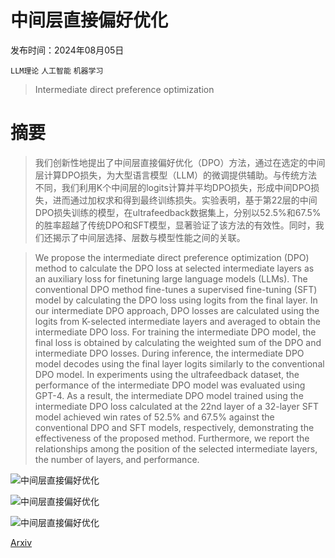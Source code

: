 # 中间层直接偏好优化

发布时间：2024年08月05日

`LLM理论` `人工智能` `机器学习`

> Intermediate direct preference optimization

# 摘要

> 我们创新性地提出了中间层直接偏好优化（DPO）方法，通过在选定的中间层计算DPO损失，为大型语言模型（LLM）的微调提供辅助。与传统方法不同，我们利用K个中间层的logits计算并平均DPO损失，形成中间DPO损失，进而通过加权求和得到最终训练损失。实验表明，基于第22层的中间DPO损失训练的模型，在ultrafeedback数据集上，分别以52.5%和67.5%的胜率超越了传统DPO和SFT模型，显著验证了该方法的有效性。同时，我们还揭示了中间层选择、层数与模型性能之间的关联。

> We propose the intermediate direct preference optimization (DPO) method to calculate the DPO loss at selected intermediate layers as an auxiliary loss for finetuning large language models (LLMs). The conventional DPO method fine-tunes a supervised fine-tuning (SFT) model by calculating the DPO loss using logits from the final layer. In our intermediate DPO approach, DPO losses are calculated using the logits from K-selected intermediate layers and averaged to obtain the intermediate DPO loss. For training the intermediate DPO model, the final loss is obtained by calculating the weighted sum of the DPO and intermediate DPO losses. During inference, the intermediate DPO model decodes using the final layer logits similarly to the conventional DPO model. In experiments using the ultrafeedback dataset, the performance of the intermediate DPO model was evaluated using GPT-4. As a result, the intermediate DPO model trained using the intermediate DPO loss calculated at the 22nd layer of a 32-layer SFT model achieved win rates of 52.5% and 67.5% against the conventional DPO and SFT models, respectively, demonstrating the effectiveness of the proposed method. Furthermore, we report the relationships among the position of the selected intermediate layers, the number of layers, and performance.

![中间层直接偏好优化](../../..//opt/data/Projects/HuggingArxiv/paper_images/2408.02923/x1.png)

![中间层直接偏好优化](../../..//opt/data/Projects/HuggingArxiv/paper_images/2408.02923/x2.png)

![中间层直接偏好优化](../../..//opt/data/Projects/HuggingArxiv/paper_images/2408.02923/x3.png)

[Arxiv](https://arxiv.org/abs/2408.02923)